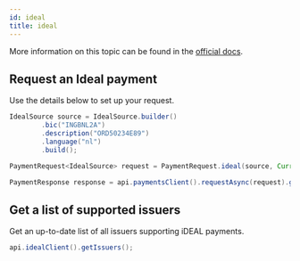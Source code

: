 ```yaml
---
id: ideal
title: ideal
---
```


More information on this topic can be found in the [official docs](https://docs.checkout.com/payments/payment-methods/bank-transfers/ideal).

## Request an Ideal payment
Use the details below to set up your request.
```java
IdealSource source = IdealSource.builder()
        .bic("INGBNL2A")
        .description("ORD50234E89")
        .language("nl")
        .build();

PaymentRequest<IdealSource> request = PaymentRequest.ideal(source, Currency.EUR, 1000L);

PaymentResponse response = api.paymentsClient().requestAsync(request).get();
```
## Get a list of supported issuers
Get an up-to-date list of all issuers supporting iDEAL payments.

```java
api.idealClient().getIssuers();
```


